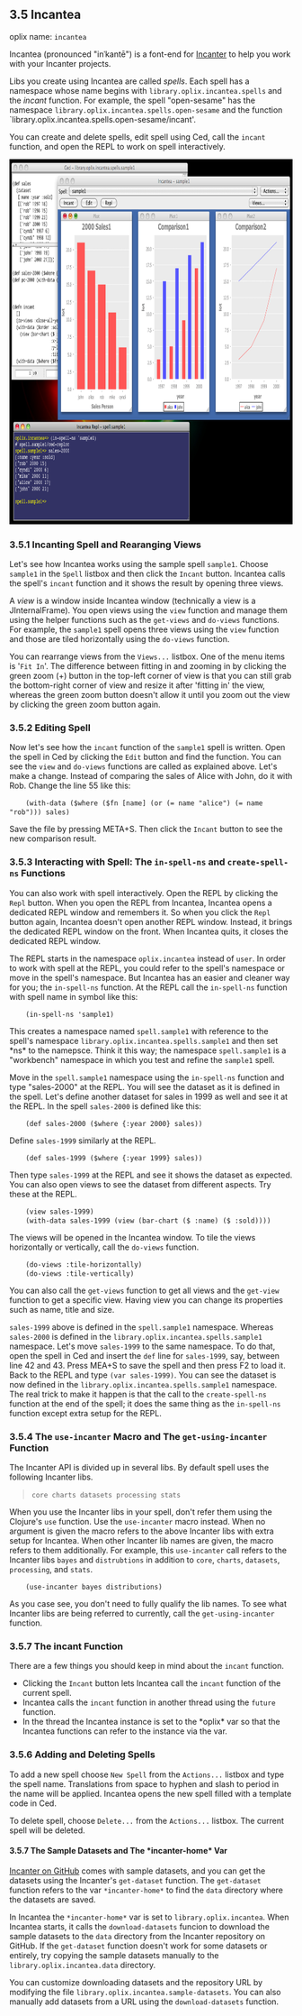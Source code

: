 ## 3.5 Incantea

oplix name: `incantea`

Incantea (pronounced "inˈkantē") is a font-end for [Incanter](http://incanter.org/) to help you work with your Incanter projects.

Libs you create using Incantea are called *spells*. Each spell has a namespace whose name begins with `library.oplix.incantea.spells` and the *incant* function.  For example, the spell "open-sesame" has the namespace `library.oplix.incantea.spells.open-sesame` and the function `library.oplix.incantea.spells.open-sesame/incant'.

You can create and delete spells, edit spell using Ced, call the `incant` function, and open the REPL to work on spell interactively.

<p><img src="../res/ss-incantea.png" title="Incantea" with="816" height="648" /></p>

### 3.5.1 Incanting Spell and Rearanging Views

Let's see how Incantea works using the sample spell `sample1`. Choose `sample1` in the `Spell` listbox and then click the `Incant` button. Incantea calls the spell's `incant` function and it shows the result by opening three views.

A *view* is a window inside Incantea window (technically a view is a JInternalFrame). You open views using the `view` function and manage them using the helper functions such as the `get-views` and `do-views` functions. For example, the `sample1` spell opens three views using the `view` function and those are tiled horizontally using the `do-views` function.

You can rearrange views from the `Views...` listbox. One of the menu items is '`Fit In`'. The difference between fitting in and zooming in by clicking the green zoom (+) button in the top-left corner of view is that you can still grab the bottom-right corner of view and resize it after 'fitting in' the view, whereas the green zoom button doesn't allow it until you zoom out the view by clicking the green zoom button again.

### 3.5.2 Editing Spell

Now let's see how the `incant` function of the `sample1` spell is written. Open the spell in Ced by clicking the `Edit` button and find the function. You can see the `view` and `do-views` functions are called as explained above. Let's make a change. Instead of comparing the sales of Alice with John, do it with Rob. Change the line 55 like this:

		(with-data ($where ($fn [name] (or (= name "alice") (= name "rob"))) sales)

Save the file by pressing META+S. Then click the `Incant` button to see the new comparison result.

### 3.5.3 Interacting with Spell: The `in-spell-ns` and `create-spell-ns` Functions

You can also work with spell interactively. Open the REPL by clicking the `Repl` button. When you open the REPL from Incantea, Incantea opens a dedicated REPL window and remembers it. So when you click the `Repl` button again, Incantea doesn't open another REPL window. Instead, it brings the dedicated REPL window on the front. When Incantea quits, it closes the dedicated REPL window.

The REPL starts in the namespace `oplix.incantea` instead of `user`. In order to work with spell at the REPL, you could refer to the spell's namespace or move in the spell's namespace. But Incantea has an easier and cleaner way for you; the `in-spell-ns` function. At the REPL call the `in-spell-ns` function with spell name in symbol like this:

		(in-spell-ns 'sample1)

This creates a namespace named `spell.sample1` with reference to the spell's namespace `library.oplix.incantea.spells.sample1` and then set \*ns\* to the namepsce. Think it this way; the namespace `spell.sample1` is a "workbench" namespace in which you test and refine the `sample1` spell.

Move in the `spell.sample1` namespace using the `in-spell-ns` function and type "sales-2000" at the REPL. You will see the dataset as it is defined in the spell. Let's define another dataset for sales in 1999 as well and see it at the REPL.  In the spell `sales-2000` is defined like this:

		(def sales-2000 ($where {:year 2000} sales))

Define `sales-1999` similarly at the REPL.

		(def sales-1999 ($where {:year 1999} sales))

Then type `sales-1999` at the REPL and see it shows the dataset as expected. You can also open views to see the dataset from different aspects. Try these at the REPL.

		(view sales-1999)
		(with-data sales-1999 (view (bar-chart ($ :name) ($ :sold))))

The views will be opened in the Incantea window. To tile the views horizontally or vertically, call the `do-views` function.

		(do-views :tile-horizontally)
		(do-views :tile-vertically)

You can also call the `get-views` function to get all views and the `get-view` function to get a specific view. Having view you can change its properties such as name, title and size.

`sales-1999` above is defined in the `spell.sample1` namespace. Whereas `sales-2000` is defined in the `library.oplix.incantea.spells.sample1` namespace. Let's move `sales-1999` to the same namespace. To do that, open the spell in Ced and insert the `def` line for `sales-1999`, say, between line 42 and 43. Press MEA+S to save the spell and then press F2 to load it. Back to the REPL and type `(var sales-1999)`. You can see the dataset is now defined in the `library.oplix.incantea.spells.sample1` namespace. The real trick to make it happen is that the call to the `create-spell-ns` function at the end of the spell; it does the same thing as the `in-spell-ns` function except extra setup for the REPL.

### 3.5.4 The `use-incanter` Macro and The `get-using-incanter` Function

The Incanter API is divided up in several libs. By default spell uses the following Incanter libs.

> `core charts datasets processing stats`

When you use the Incanter libs in your spell, don't refer them using the Clojure's `use` function. Use the `use-incanter` macro instead. When no argument is given the macro refers to the above Incanter libs with extra setup for Incantea. When other Incanter lib names are given, the macro refers to them additionally. For example, this `use-incanter` call refers to the Incanter libs `bayes` and `distrubtions` in addition to `core`, `charts`, `datasets`, `processing`, and `stats`.

		(use-incanter bayes distributions)

As you case see, you don't need to fully qualify the lib names. To see what Incanter libs are being referred to currently, call the `get-using-incanter` function.

### 3.5.7 The incant Function

There are a few things you should keep in mind about the `incant` function.

* Clicking the `Incant` button lets Incantea call the `incant` function of the current spell.
* Incantea calls the `incant` function in another thread using the `future` function.
* In the thread the Incantea instance is set to the \*oplix\* var so that the Incantea functions can refer to the instance via the var.

### 3.5.6 Adding and Deleting Spells

To add a new spell choose `New Spell` from the `Actions...` listbox and type the spell name. Translations from space to hyphen and slash to period in the name will be applied. Incantea opens the new spell filled with a template code in Ced.

To delete spell, choose `Delete...` from the `Actions...` listbox. The current spell will be deleted.

#### 3.5.7 The Sample Datasets and The \*incanter-home\* Var

[Incanter on GitHub](https://github.com/liebke/incanter) comes with sample datasets, and you can get the datasets using the Incanter's `get-dataset` function. The `get-dataset` function refers to the var `*incanter-home*` to find the `data` directory where the datasets are saved.

In Incantea the `*incanter-home*` var is set to `library.oplix.incantea`. When Incantea starts, it calls the `download-datasets` funcion to download the sample datasets to the `data` directory from the Incanter repository on GitHub. If the `get-dataset` function doesn't work for some datasets or entirely, try copying the sample datasets manually to the `library.oplix.incantea.data` directory.

You can customize downloading datasets and the repository URL by modifying the file `library.oplix.incantea.sample-datasets`. You can also manually add datasets from a URL using the `download-datasets` function.

